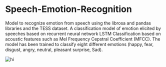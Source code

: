 # Speech-Emotion-Recognition
Model to recognize emotion from speech using the librosa and pandas libraries and the TESS dataset.
A classification model of emotion elicited by speeches based on recurrent neural network LSTM Classification based on acoustic features such as Mel Frequency Cepstral Coefficient (MFCC). The model has been trained to classify eight different emotions (happy, fear, disgust, angry, neutral, pleasant surprise, Sad).

![hi](https://i.ibb.co/TYLNdD5/Screenshot-from-2023-12-13-15-33-45.png)
